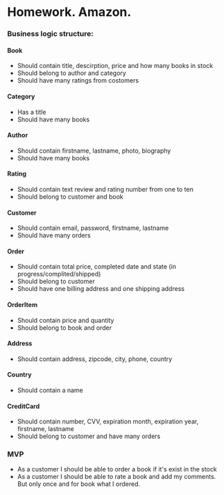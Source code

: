 Homework. Amazon.
=================

### Business logic structure:

#### Book

* Should contain title, descirption, price and how many books in stock
* Should belong to author and category
* Should have many ratings from costomers

#### Category

* Has a title
* Should have many books

#### Author

* Should contain firstname, lastname, photo, biography
* Should have many books

#### Rating

* Should contain text review and rating number from one to ten
* Should belong to customer and book

#### Customer

* Should contain email, password, firstname, lastname
* Should have many orders

#### Order

* Should contain total price, completed date and state (in progress/complited/shipped)
* Should belong to customer
* Should have one billing address and one shipping address

#### OrderItem

* Should contain price and quantity
* Should belong to book and order

#### Address

* Should contain address, zipcode, city, phone, country

#### Country

* Should contain a name

#### CreditCard

* Should contain number, CVV, expiration month, expiration year, firstname, lastname
* Should belong to customer and have many orders

### MVP

* As a customer I should be able to order a book if it's exist in the stock
* As a customer I should be able to rate a book and add my comments. But only once and for book what I ordered.
